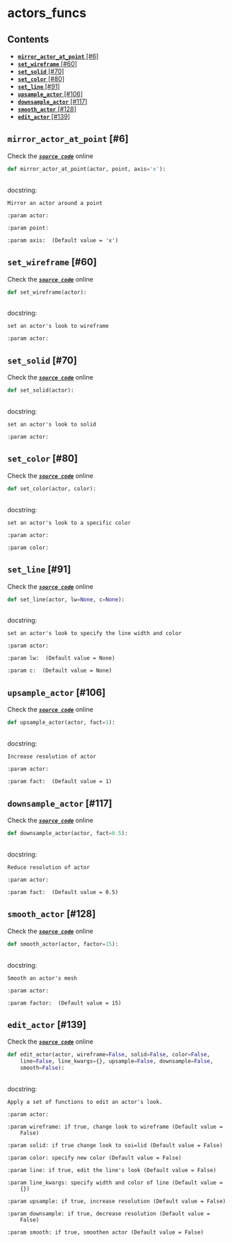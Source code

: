 # actors\_funcs

## Contents

* [**`mirror_actor_at_point`** \[\#6\]](actors_funcs.md#mirror_actor_at_point-6)
* [**`set_wireframe`** \[\#60\]](actors_funcs.md#set_wireframe-60)
* [**`set_solid`** \[\#70\]](actors_funcs.md#set_solid-70)
* [**`set_color`** \[\#80\]](actors_funcs.md#set_color-80)
* [**`set_line`** \[\#91\]](actors_funcs.md#set_line-91)
* [**`upsample_actor`** \[\#106\]](actors_funcs.md#upsample_actor-106)
* [**`downsample_actor`** \[\#117\]](actors_funcs.md#downsample_actor-117)
* [**`smooth_actor`** \[\#128\]](actors_funcs.md#smooth_actor-128)
* [**`edit_actor`** \[\#139\]](actors_funcs.md#edit_actor-139)

## **`mirror_actor_at_point`** \[\#6\]

Check the [_**`source code`**_](https://github.com/BrancoLab/BrainRender/tree/brainglobeintegration/blob/master/brainrender/Utils/actors_funcs.py#L6) online

```python
def mirror_actor_at_point(actor, point, axis='x'):
```

   
docstring:

```text
Mirror an actor around a point

:param actor:

:param point:

:param axis:  (Default value = 'x')
```

## **`set_wireframe`** \[\#60\]

Check the [_**`source code`**_](https://github.com/BrancoLab/BrainRender/tree/brainglobeintegration/blob/master/brainrender/Utils/actors_funcs.py#L60) online

```python
def set_wireframe(actor):
```

   
docstring:

```text
set an actor's look to wireframe

:param actor:
```

## **`set_solid`** \[\#70\]

Check the [_**`source code`**_](https://github.com/BrancoLab/BrainRender/tree/brainglobeintegration/blob/master/brainrender/Utils/actors_funcs.py#L70) online

```python
def set_solid(actor):
```

   
docstring:

```text
set an actor's look to solid

:param actor:
```

## **`set_color`** \[\#80\]

Check the [_**`source code`**_](https://github.com/BrancoLab/BrainRender/tree/brainglobeintegration/blob/master/brainrender/Utils/actors_funcs.py#L80) online

```python
def set_color(actor, color):
```

   
docstring:

```text
set an actor's look to a specific color

:param actor:

:param color:
```

## **`set_line`** \[\#91\]

Check the [_**`source code`**_](https://github.com/BrancoLab/BrainRender/tree/brainglobeintegration/blob/master/brainrender/Utils/actors_funcs.py#L91) online

```python
def set_line(actor, lw=None, c=None):
```

   
docstring:

```text
set an actor's look to specify the line width and color

:param actor:

:param lw:  (Default value = None)

:param c:  (Default value = None)
```

## **`upsample_actor`** \[\#106\]

Check the [_**`source code`**_](https://github.com/BrancoLab/BrainRender/tree/brainglobeintegration/blob/master/brainrender/Utils/actors_funcs.py#L106) online

```python
def upsample_actor(actor, fact=1):
```

   
docstring:

```text
Increase resolution of actor

:param actor:

:param fact:  (Default value = 1)
```

## **`downsample_actor`** \[\#117\]

Check the [_**`source code`**_](https://github.com/BrancoLab/BrainRender/tree/brainglobeintegration/blob/master/brainrender/Utils/actors_funcs.py#L117) online

```python
def downsample_actor(actor, fact=0.5):
```

   
docstring:

```text
Reduce resolution of actor

:param actor:

:param fact:  (Default value = 0.5)
```

## **`smooth_actor`** \[\#128\]

Check the [_**`source code`**_](https://github.com/BrancoLab/BrainRender/tree/brainglobeintegration/blob/master/brainrender/Utils/actors_funcs.py#L128) online

```python
def smooth_actor(actor, factor=15):
```

   
docstring:

```text
Smooth an actor's mesh

:param actor:

:param factor:  (Default value = 15)
```

## **`edit_actor`** \[\#139\]

Check the [_**`source code`**_](https://github.com/BrancoLab/BrainRender/tree/brainglobeintegration/blob/master/brainrender/Utils/actors_funcs.py#L139) online

```python
def edit_actor(actor, wireframe=False, solid=False, color=False,
    line=False, line_kwargs={}, upsample=False, downsample=False,
    smooth=False):
```

   
docstring:

```text
Apply a set of functions to edit an actor's look.

:param actor:

:param wireframe: if true, change look to wireframe (Default value =
    False)

:param solid: if true change look to soi=lid (Default value = False)

:param color: specify new color (Default value = False)

:param line: if true, edit the line's look (Default value = False)

:param line_kwargs: specify width and color of line (Default value =
    {})

:param upsample: if true, increase resolution (Default value = False)

:param downsample: if true, decrease resolution (Default value =
    False)

:param smooth: if true, smoothen actor (Default value = False)
```

